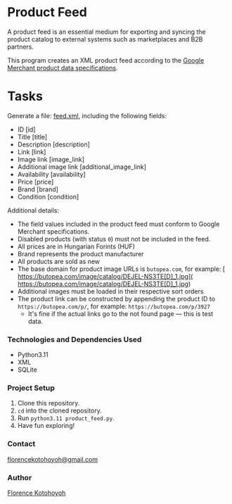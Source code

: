 # Product Feed
A product feed is an essential medium for exporting and syncing the product catalog to external systems such as marketplaces and B2B partners. 

This program creates an XML product feed according to the [Google Merchant product data specifications](https://support.google.com/merchants/answer/7052112).

# Tasks
Generate a file: [feed.xml](./feed.xml), including the following fields: 
* ID [id]  
* Title [title] 
* Description [description]
* Link [link]
* Image link [image_link]
* Additional image link [additional_image_link]
* Availability [availability]
* Price [price]
* Brand [brand]
* Condition [condition]

Additional details:
* The field values included in the product feed must conform to Google Merchant specifications.
* Disabled products (with status `0`) must not be included in the feed. 
* All prices are in Hungarian Forints (HUF)
* Brand represents the product manufacturer
* All products are sold as new
* The base domain for product image URLs is `butopea.com`, for example: [ https://butopea.com/image/catalog/DEJEL-NS3TE[D]_1.jpg]( https://butopea.com/image/catalog/DEJEL-NS3TE[D]_1.jpg)
* Additional images must be loaded in their respective sort orders
* The product link can be constructed by appending the product ID to `https://butopea.com/p/`, for example: `https://butopea.com/p/3927`
  * It's fine if the actual links go to the not found page –– this is test data.
  
### Technologies and Dependencies Used
* Python3.11
* XML
* SQLite

### Project Setup
1. Clone this repository.
2. `cd` into the cloned repository.
3. Run `python3.11 product_feed.py`.
4. Have fun exploring!

### Contact
florencekotohoyoh@gmail.com

### Author
[Florence Kotohoyoh](https://github.com/Flokots)
